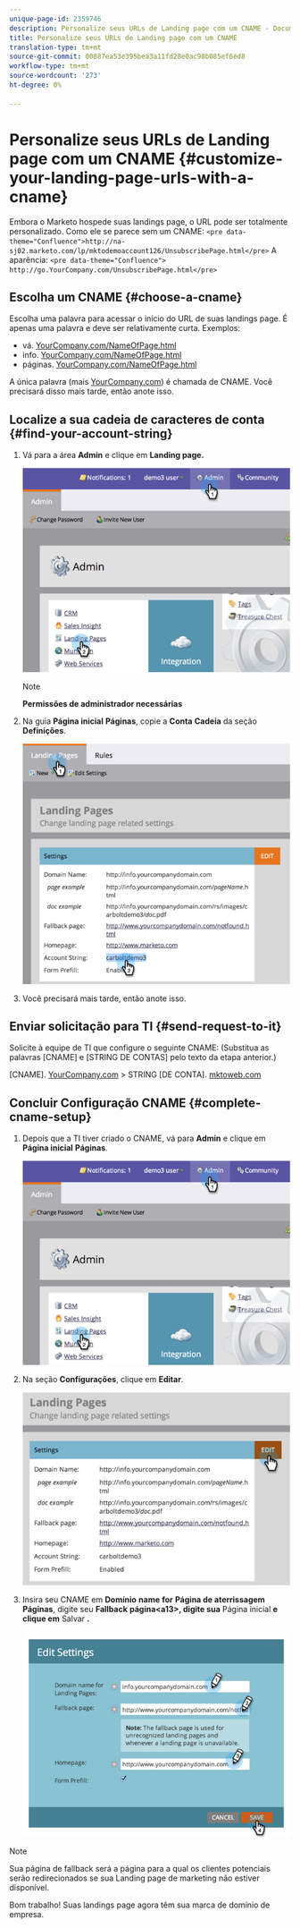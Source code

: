 ```yaml
---
unique-page-id: 2359746
description: Personalize seus URLs de Landing page com um CNAME - Documentos do Marketing - Documentação do produto
title: Personalize seus URLs de Landing page com um CNAME
translation-type: tm+mt
source-git-commit: 00887ea53e395bea3a11fd28e0ac98b085ef6ed8
workflow-type: tm+mt
source-wordcount: '273'
ht-degree: 0%

---
```



# Personalize seus URLs de Landing page com um CNAME {#customize-your-landing-page-urls-with-a-cname}

Embora o Marketo hospede suas landings page, o URL pode ser totalmente personalizado. Como ele se parece sem um CNAME:
`<pre data-theme="Confluence">http://na-sj02.marketo.com/lp/mktodemoaccount126/UnsubscribePage.html</pre>` A aparência:
`<pre data-theme="Confluence"> http://go.YourCompany.com/UnsubscribePage.html</pre>`

## Escolha um CNAME {#choose-a-cname}

Escolha uma palavra para acessar o início do URL de suas landings page. É apenas uma palavra e deve ser relativamente curta. Exemplos:

* vá. [YourCompany.com/NameOfPage.html](http://YourCompany.com/NameOfPage.html)
* info. [YourCompany.com/NameOfPage.html](http://YourCompany.com/NameOfPage.html)
* páginas. [YourCompany.com/NameOfPage.html](http://YourCompany.com/NameOfPage.html)

A única palavra (mais [YourCompany.com](http://YourCompany.com)) é chamada de CNAME. Você precisará disso mais tarde, então anote isso.

## Localize a sua cadeia de caracteres de conta {#find-your-account-string}

1. Vá para a área **Admin** e clique em **Landing page.**

   ![](assets/image2014-9-18-16-3a2-3a45.png)

   >[!NOTE]
   >
   >**Permissões de administrador necessárias**

1. Na guia **Página inicial** **Páginas**, copie a **Conta** **Cadeia** da seção **Definições**.

   ![](assets/image2014-9-18-16-3a44-3a12.png)

1. Você precisará mais tarde, então anote isso.

## Enviar solicitação para TI {#send-request-to-it}

Solicite à equipe de TI que configure o seguinte CNAME: (Substitua as palavras [CNAME] e [STRING DE CONTAS] pelo texto da etapa anterior.)

[CNAME]. [YourCompany.com](http://yourcompany.com/) > STRING  [DE CONTA]. [mktoweb.com](http://mktoweb.com/)

## Concluir Configuração CNAME {#complete-cname-setup}

1. Depois que a TI tiver criado o CNAME, vá para **Admin** e clique em **Página inicial** **Páginas**.

   ![](assets/image2014-9-18-17-3a15-3a11.png)

1. Na seção **Configurações**, clique em **Editar**.

   ![](assets/image2014-9-18-17-3a15-3a18.png)

1. Insira seu CNAME em **Domínio** **name** **for** **Página de aterrissagem** **Páginas**, digite seu **Fallback** **página&lt;a13>, digite sua** Página inicial **e clique em** Salvar **.**

   ![](assets/image2014-9-18-17-3a15-3a25.png)

>[!NOTE]
>
>Sua página de fallback será a página para a qual os clientes potenciais serão redirecionados se sua Landing page de marketing não estiver disponível.

Bom trabalho! Suas landings page agora têm sua marca de domínio de empresa.